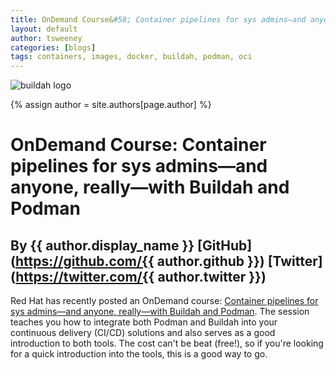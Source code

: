 ```yaml
---
title: OnDemand Course&#58; Container pipelines for sys admins—and anyone, really—with Buildah and Podman 
layout: default
author: tsweeney
categories: [blogs]
tags: containers, images, docker, buildah, podman, oci
---
```

![buildah logo](https://buildah.io/images/buildah.png)

{% assign author = site.authors[page.author] %}

# OnDemand Course&#58; Container pipelines for sys admins—and anyone, really—with Buildah and Podman
## By {{ author.display_name }} [GitHub](https://github.com/{{ author.github }}) [Twitter](https://twitter.com/{{ author.twitter }})

Red Hat has recently posted an OnDemand course: [Container pipelines for sys admins—and anyone, really—with Buildah and Podman](https://www.redhat.com/en/events/webinar/container-pipelines-sys-admins-and-anyone-really-buildah-and-podman?sc_cid=701f2000000txokAAA&utm_source=bambu&utm_medium=social&utm_campaign=abm). The session teaches you how to integrate both Podman and Buildah into your continuous delivery (CI/CD) solutions and also serves as a good introduction to both tools.  The cost can't be beat (free!), so if you're looking for a quick introduction into the tools, this is a good way to go.
